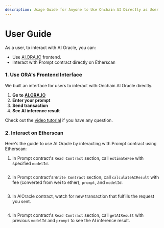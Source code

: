 ```yaml
---
description: Usage Guide for Anyone to Use Onchain AI Directly as User
---
```


# User Guide

As a user, to interact with AI Oracle, you can:

* Use [AI.ORA.IO](https://ai.ora.io/) frontend.
* Interact with Prompt contract directly on Etherscan

### 1. Use ORA's Frontend Interface

We built an interface for users to interact with Onchain AI Oracle directly.

1. **Go to** [**AI.ORA.IO**](https://ai.ora.io/)
2. **Enter your prompt**
3. **Send transaction**
4. **See AI inference result**

Check out the [video tutorial](https://www.youtube.com/watch?v=8fcJbeKN1uM) if you have any question.

### 2. Interact on Etherscan

Here's the guide to use AI Oracle by interacting with Prompt contract using Etherscan:

1. In Prompt contract's `Read Contract` section, call `estimateFee` with specified `modelId`.

<figure><img src="../../.gitbook/assets/截屏2024-03-19 上午11.07.20 (2).png" alt=""><figcaption></figcaption></figure>

2. In Prompt contract's `Write Contract` section, call `calculateAIResult` with fee (converted from wei to ether), `prompt`, and `modelId`.

<figure><img src="../../.gitbook/assets/截屏2024-03-19 上午11.10.10.png" alt=""><figcaption></figcaption></figure>

3. In AIOracle contract, watch for new transaction that fulfills the request you sent.

<figure><img src="../../.gitbook/assets/截屏2024-03-19 上午11.16.17.png" alt=""><figcaption></figcaption></figure>

4. In Prompt contract's `Read Contract` section, call `getAIResult` with previous `modelId` and `prompt` to see the AI inference result.

<figure><img src="../../.gitbook/assets/截屏2024-03-19 上午11.16.57.png" alt=""><figcaption></figcaption></figure>

